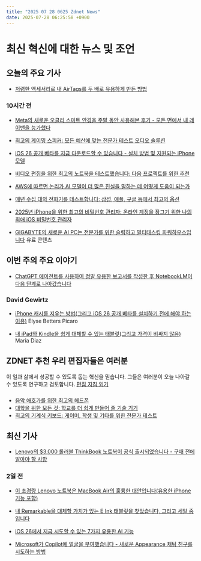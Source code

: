 ```yaml
---
title: "2025 07 28 0625 Zdnet News"
date: 2025-07-28 06:25:58 +0900
---
```


# 최신 혁신에 대한 뉴스 및 조언 
## 오늘의 주요 기사 
- [저렴한 액세서리로 내 AirTags를 두 배로 유용하게 만든 방법](https://www.zdnet.com/article/i-found-cheap-accessories-that-made-my-airtags-twice-as-useful-and-secure/) 

### 10시간 전 
- [Meta의 새로운 오클리 스마트 안경을 주말 동안 사용해본 후기 - 모든 면에서 내 레이밴을 능가했다](https://www.zdnet.com/article/i-spent-a-weekend-with-metas-new-oakley-smart-glasses-they-beat-my-ray-bans-in-every-way/) 

- [최고의 게이밍 스피커: 모든 예산에 맞는 전문가 테스트 오디오 솔루션](https://www.zdnet.com/home-and-office/home-entertainment/best-gaming-speakers/) 

- [iOS 26 공개 베타를 지금 다운로드할 수 있습니다 - 설치 방법 및 지원되는 iPhone 모델](https://www.zdnet.com/article/you-can-download-ios-26-public-beta-right-now-how-to-install-and-which-iphones-support-it/) 

- [비디오 편집을 위한 최고의 노트북을 테스트했습니다: 다음 프로젝트를 위한 추천](https://www.zdnet.com/article/best-laptop-for-video-editing/) 

- [AWS에 따르면 논리가 AI 모델이 더 많은 진실을 말하는 데 어떻게 도움이 되는가](https://www.zdnet.com/article/how-logic-can-help-ai-models-tell-more-truth-according-to-aws/) 

- [매년 수십 대의 전화기를 테스트합니다: 삼성, 애플, 구글 등에서 최고의 옵션](https://www.zdnet.com/article/best-phone/) 

- [2025년 iPhone을 위한 최고의 비밀번호 관리자: 온라인 계정을 잠그기 위한 나의 최애 iOS 비밀번호 관리자](https://www.zdnet.com/article/best-password-manager-for-iphone/) 

- [GIGABYTE의 새로운 AI PC는 전문가를 위한 슬림하고 멀티태스킹 파워하우스입니다](https://www.zdnet.com/article/gigabytes-new-ai-pcs-are-slim-multitasking-powerhouses-for-professionals/) 유료 콘텐츠 

## 이번 주의 주요 이야기 
- [ChatGPT 에이전트를 사용하여 정말 유용한 보고서를 작성한 후 NotebookLM이 다음 단계로 나아갔습니다](https://www.zdnet.com/article/i-got-chatgpt-agent-to-deliver-a-truly-useful-report-and-then-notebooklm-took-it-to-the-next-level/) 

### David Gewirtz 
- [iPhone 캐시를 지우는 방법(그리고 iOS 26 공개 베타를 설치하기 전에 해야 하는 이유)](https://www.zdnet.com/article/how-to-clear-your-iphone-cache-and-why-you-should-do-it-before-installing-ios-26-public-beta/) Elyse Betters Picaro 

- [내 iPad와 Kindle을 쉽게 대체할 수 있는 태블릿(그리고 가격이 비싸지 않음)](https://www.zdnet.com/article/finally-a-tablet-that-can-easily-replace-my-ipad-and-kindle-and-doesnt-break-the-bank/) Maria Diaz 

## ZDNET 추천 우리 편집자들은 여러분 
이 일과 삶에서 성공할 수 있도록 돕는 혁신을 믿습니다. 그들은 여러분이 오늘 나아갈 수 있도록 연구하고 검토합니다. [편집 지침 읽기](https://www.zdnet.com/editorial-guidelines/) 

### 
- [음악 애호가를 위한 최고의 헤드폰](https://www.zdnet.com/article/best-music-headphones/) 
- [대학을 위한 모든 것: 학교를 더 쉽게 만들어 줄 기술 기기](https://www.zdnet.com/education/computers-tech/everything-you-need-for-back-to-school-tech/) 
- [최고의 기계식 키보드: 게이머, 학생 및 기타를 위한 전문가 테스트](https://www.zdnet.com/home-and-office/smart-office/best-mechanical-keyboard/) 

## 최신 기사 
- [Lenovo의 $3,000 롤러블 ThinkBook 노트북이 공식 출시되었습니다 - 구매 전에 알아야 할 사항](https://www.zdnet.com/article/lenovos-3000-rollable-thinkbook-laptop-is-officially-available-to-buy-know-this-before-you-do/) 

### 2일 전 
- [이 초경량 Lenovo 노트북은 MacBook Air의 훌륭한 대안입니다(유용한 iPhone 기능 포함)](https://www.zdnet.com/article/this-ultraportable-lenovo-laptop-is-a-worthy-macbook-air-alternative-and-has-a-useful-iphone-feature/) 

- [내 Remarkable을 대체할 가치가 있는 E Ink 태블릿을 찾았습니다, 그리고 세일 중입니다](https://www.zdnet.com/article/i-found-an-e-ink-tablet-worthy-of-replacing-my-remarkable-and-its-on-sale/) 

- [iOS 26에서 지금 시도할 수 있는 7가지 유용한 AI 기능](https://www.zdnet.com/article/7-helpful-ai-features-in-ios-26-you-can-try-now-and-how-to-access-them/) 

- [Microsoft가 Copilot에 얼굴을 부여했습니다 - 새로운 Appearance 채팅 친구를 시도하는 방법](https://www.zdnet.com/article/microsoft-gives-copilot-a-face-heres-how-to-try-your-new-appearance-chat-buddy/)